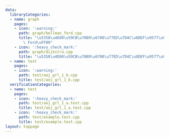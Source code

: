 ```yaml
---
data:
  libraryCategories:
  - name: graph
    pages:
    - icon: ':warning:'
      path: graph/bellman_ford.cpp
      title: "\u5358\u4E00\u59CB\u70B9\u6700\u77ED\u7D4C\u8DEF\u9577\uFF08Bellman\
        \ Ford\uFF09"
    - icon: ':heavy_check_mark:'
      path: graph/dijkstra.cpp
      title: "\u5358\u4E00\u59CB\u70B9\u6700\u77ED\u7D4C\u8DEF\u9577\uFF08Dijkstra\uFF09"
  - name: test
    pages:
    - icon: ':warning:'
      path: test/aoj_grl_1_b.cpp
      title: test/aoj_grl_1_b.cpp
  verificationCategories:
  - name: test
    pages:
    - icon: ':heavy_check_mark:'
      path: test/aoj_grl_1_a.test.cpp
      title: test/aoj_grl_1_a.test.cpp
    - icon: ':heavy_check_mark:'
      path: test/example.test.cpp
      title: test/example.test.cpp
layout: toppage
---
```

